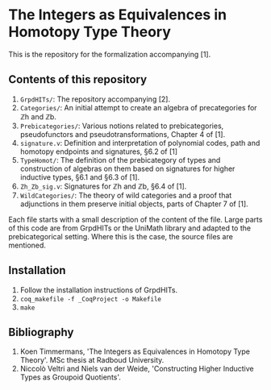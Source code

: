 # The Integers as Equivalences in Homotopy Type Theory
This is the repository for the formalization accompanying [1].


## Contents of this repository
1. `GrpdHITs/`: The repository accompanying [2].
1. `Categories/`: An initial attempt to create an algebra of precategories for ℤh and ℤb.
1. `Prebicategories/`: Various notions related to prebicategories, pseudofunctors and pseudotransformations, Chapter 4 of [1].
1. `signature.v`: Definition and interpretation of polynomial codes, path and homotopy endpoints and signatures, §6.2 of [1]
1. `TypeHomot/`: The definition of the prebicategory of types and construction of algebras on them based on signatures for higher inductive types, §6.1 and §6.3 of [1].
1. `Zh_Zb_sig.v`: Signatures for ℤh and ℤb, §6.4 of [1].
1. `WildCategories/`: The theory of wild categories and a proof that adjunctions in them preserve initial objects, parts of Chapter 7 of [1].


Each file starts with a small description of the content of the file. Large parts of this code are from GrpdHITs or the UniMath library and adapted to the prebicategorical setting. Where this is the case, the source files are mentioned.


## Installation
1. Follow the installation instructions of GrpdHITs.
1. `coq_makefile -f _CoqProject -o Makefile`
1. `make`

## Bibliography

1. Koen Timmermans, 'The Integers as Equivalences in Homotopy Type Theory'. MSc thesis at Radboud University.
1. Niccolò Veltri and Niels van der Weide, 'Constructing Higher Inductive Types as Groupoid Quotients'.

